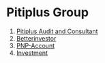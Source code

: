 # Pitiplus Group

1. [Pitiplus Audit and Consultant](/Pitiplus%20Audit%20and%20Consultant)
2. [Betterinvestor](/Betterinvestor)
3. [PNP-Account](/PNP-Account)
4. [Investment](/Investment)
